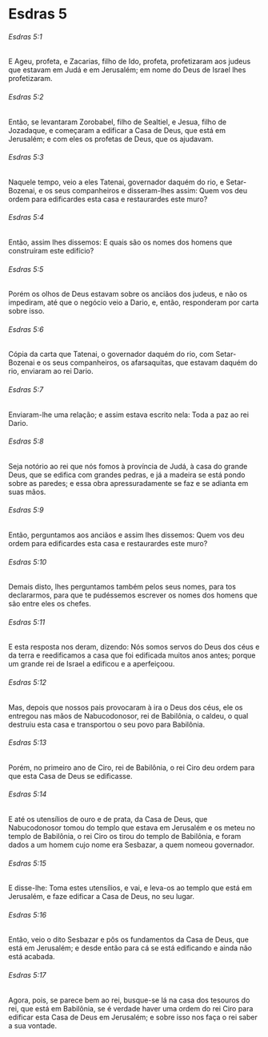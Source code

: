 # Esdras 5

###### Esdras 5:1

E Ageu, profeta, e Zacarias, filho de Ido, profeta, profetizaram aos judeus que estavam em Judá e em Jerusalém; em nome do Deus de Israel lhes profetizaram.

###### Esdras 5:2

Então, se levantaram Zorobabel, filho de Sealtiel, e Jesua, filho de Jozadaque, e começaram a edificar a Casa de Deus, que está em Jerusalém; e com eles os profetas de Deus, que os ajudavam.

###### Esdras 5:3

Naquele tempo, veio a eles Tatenai, governador daquém do rio, e Setar-Bozenai, e os seus companheiros e disseram-lhes assim: Quem vos deu ordem para edificardes esta casa e restaurardes este muro?

###### Esdras 5:4

Então, assim lhes dissemos: E quais são os nomes dos homens que construíram este edifício?

###### Esdras 5:5

Porém os olhos de Deus estavam sobre os anciãos dos judeus, e não os impediram, até que o negócio veio a Dario, e, então, responderam por carta sobre isso.

###### Esdras 5:6

Cópia da carta que Tatenai, o governador daquém do rio, com Setar-Bozenai e os seus companheiros, os afarsaquitas, que estavam daquém do rio, enviaram ao rei Dario.

###### Esdras 5:7

Enviaram-lhe uma relação; e assim estava escrito nela: Toda a paz ao rei Dario.

###### Esdras 5:8

Seja notório ao rei que nós fomos à província de Judá, à casa do grande Deus, que se edifica com grandes pedras, e já a madeira se está pondo sobre as paredes; e essa obra apressuradamente se faz e se adianta em suas mãos.

###### Esdras 5:9

Então, perguntamos aos anciãos e assim lhes dissemos: Quem vos deu ordem para edificardes esta casa e restaurardes este muro?

###### Esdras 5:10

Demais disto, lhes perguntamos também pelos seus nomes, para tos declararmos, para que te pudéssemos escrever os nomes dos homens que são entre eles os chefes.

###### Esdras 5:11

E esta resposta nos deram, dizendo: Nós somos servos do Deus dos céus e da terra e reedificamos a casa que foi edificada muitos anos antes; porque um grande rei de Israel a edificou e a aperfeiçoou.

###### Esdras 5:12

Mas, depois que nossos pais provocaram à ira o Deus dos céus, ele os entregou nas mãos de Nabucodonosor, rei de Babilônia, o caldeu, o qual destruiu esta casa e transportou o seu povo para Babilônia.

###### Esdras 5:13

Porém, no primeiro ano de Ciro, rei de Babilônia, o rei Ciro deu ordem para que esta Casa de Deus se edificasse.

###### Esdras 5:14

E até os utensílios de ouro e de prata, da Casa de Deus, que Nabucodonosor tomou do templo que estava em Jerusalém e os meteu no templo de Babilônia, o rei Ciro os tirou do templo de Babilônia, e foram dados a um homem cujo nome era Sesbazar, a quem nomeou governador.

###### Esdras 5:15

E disse-lhe: Toma estes utensílios, e vai, e leva-os ao templo que está em Jerusalém, e faze edificar a Casa de Deus, no seu lugar.

###### Esdras 5:16

Então, veio o dito Sesbazar e pôs os fundamentos da Casa de Deus, que está em Jerusalém; e desde então para cá se está edificando e ainda não está acabada.

###### Esdras 5:17

Agora, pois, se parece bem ao rei, busque-se lá na casa dos tesouros do rei, que está em Babilônia, se é verdade haver uma ordem do rei Ciro para edificar esta Casa de Deus em Jerusalém; e sobre isso nos faça o rei saber a sua vontade.

